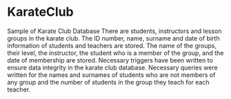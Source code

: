 # KarateClub
Sample of Karate Club Database
There are students, instructors and lesson groups in the karate club. The ID number, name, surname and date of birth information of students and teachers are stored. The name of the groups, their level, the instructor, the student who is a member of the group, and the date of membership are stored. Necessary triggers have been written to ensure data integrity in the karate club database. Necessary queries were written for the names and surnames of students who are not members of any group and the number of students in the group they teach for each teacher.
